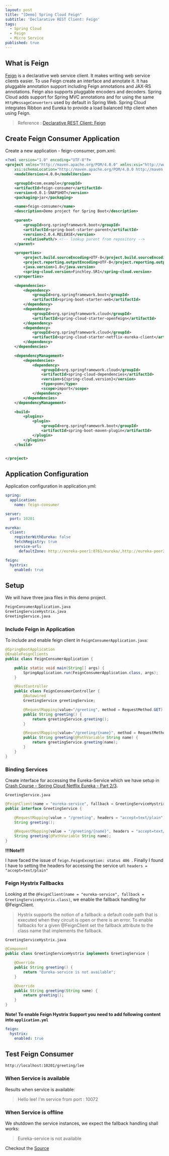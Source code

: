 ```yaml
---
layout: post
title: "[Demo] Spring Cloud Feign"
subtitle: 'Declarative REST Client: Feign'
tags:
  - Spring Cloud
  - Feign
  - Micro Service
published: true
---
```

## What is Feign

[Feign](https://github.com/Netflix/feign) is a declarative web service client. It makes writing web service clients easier. To use Feign create an interface and annotate it. It has pluggable annotation support including Feign annotations and JAX-RS annotations. Feign also supports pluggable encoders and decoders. Spring Cloud adds support for Spring MVC annotations and for using the same `HttpMessageConverters` used by default in Spring Web. Spring Cloud integrates Ribbon and Eureka to provide a load balanced http client when using Feign.

> Reference : [Declarative REST Client: Feign](https://cloud.spring.io/spring-cloud-netflix/multi/multi_spring-cloud-feign.html)

## Create Feign Consumer Application

Create a new application - feign-consumer, pom.xml:
```xml
<?xml version="1.0" encoding="UTF-8"?>
<project xmlns="http://maven.apache.org/POM/4.0.0" xmlns:xsi="http://www.w3.org/2001/XMLSchema-instance"
	xsi:schemaLocation="http://maven.apache.org/POM/4.0.0 http://maven.apache.org/xsd/maven-4.0.0.xsd">
	<modelVersion>4.0.0</modelVersion>

	<groupId>com.example</groupId>
	<artifactId>feign-consumer</artifactId>
	<version>0.0.1-SNAPSHOT</version>
	<packaging>jar</packaging>

	<name>feign-consumer</name>
	<description>Demo project for Spring Boot</description>

	<parent>
		<groupId>org.springframework.boot</groupId>
		<artifactId>spring-boot-starter-parent</artifactId>
		<version>2.0.4.RELEASE</version>
		<relativePath/> <!-- lookup parent from repository -->
	</parent>

	<properties>
		<project.build.sourceEncoding>UTF-8</project.build.sourceEncoding>
		<project.reporting.outputEncoding>UTF-8</project.reporting.outputEncoding>
		<java.version>1.8</java.version>
		<spring-cloud.version>Finchley.SR1</spring-cloud.version>
	</properties>

	<dependencies>
		<dependency>
			<groupId>org.springframework.boot</groupId>
			<artifactId>spring-boot-starter-web</artifactId>
		</dependency>
		<dependency>
			<groupId>org.springframework.cloud</groupId>
			<artifactId>spring-cloud-starter-openfeign</artifactId>
		</dependency>
		<dependency>
			<groupId>org.springframework.cloud</groupId>
			<artifactId>spring-cloud-starter-netflix-eureka-client</artifactId>
		</dependency>
	</dependencies>

	<dependencyManagement>
		<dependencies>
			<dependency>
				<groupId>org.springframework.cloud</groupId>
				<artifactId>spring-cloud-dependencies</artifactId>
				<version>${spring-cloud.version}</version>
				<type>pom</type>
				<scope>import</scope>
			</dependency>
		</dependencies>
	</dependencyManagement>

	<build>
		<plugins>
			<plugin>
				<groupId>org.springframework.boot</groupId>
				<artifactId>spring-boot-maven-plugin</artifactId>
			</plugin>
		</plugins>
	</build>


</project>
```

## Application Configuration
Application configuration in application.yml:
```yaml
spring:
  application:
    name: feign-consumer

server:
  port: 10201

eureka:
  client:
    registerWithEureka: false
    fetchRegistry: true
    service-url:
      defaultZone: http://eureka-peer1:8761/eureka/,http://eureka-peer2:8762/eureka/

feign:
  hystrix:
    enabled: true
```

## Setup

We will have three java files in this demo project.
```bash
FeignConsumerApplication.java
GreetingServiceHystrix.java
GreetingService.java
```

### Include Feign in Application

To include and enable feign client in `FeignConsumerApplication.java`:

```java
@SpringBootApplication
@EnableFeignClients
public class FeignConsumerApplication {

    public static void main(String[] args) {
        SpringApplication.run(FeignConsumerApplication.class, args);
    }

    @RestController
    public class FeignConsumerController {
        @Autowired
        GreetingService greetingService;

        @RequestMapping(value="/greeting", method = RequestMethod.GET)
        public String greeting() {
            return greetingService.greeting();
        }

        @RequestMapping(value="/greeting/{name}", method = RequestMethod.GET)
        public String greeting(@PathVariable String name) {
            return greetingService.greeting(name);
        }
    }
}
```

### Binding Services

Create interface for accessing the Eureka-Service which we have setup in [Crash Course - Spring Cloud Netflix Eureka - Part 2/3](https://lee.github.io/2018-08-16-Spring-Cloud-Eureka-Start-2-3/).

`GreetingService.java`

```java
@FeignClient(name = "eureka-service", fallback = GreetingServiceHystrix.class)
public interface GreetingService {

    @RequestMapping(value = "/greeting", headers = "accept=text/plain")
    String greeting();

    @RequestMapping(value = "/greeting/{name}", headers = "accept=text/plain")
    String greeting(@PathVariable String name);
}
```

**!!!Note!!!**

I have faced the issue of `feign.FeignException: status 406 `. Finally I found I have to setting the headers for accessing the service url:
`headers = "accept=text/plain"`


### Feign Hystrix Fallbacks

Looking at the `@FeignClient(name = "eureka-service", fallback = GreetingServiceHystrix.class)`, we enable the fallback handling for @FeignClient.

> Hystrix supports the notion of a fallback: a default code path that is executed when they circuit is open or there is an error. To enable fallbacks for a given @FeignClient set the fallback attribute to the class name that implements the fallback.

`GreetingServiceHystrix.java`

```java
@Component
public class GreetingServiceHystrix implements GreetingService {

    @Override
    public String greeting() {
        return "Eureka-service is not available";
    }

    @Override
    public String greeting(String name) {
        return greeting();
    }
}
```

**Note! To enable Feign Hystrix Support you need to add following content into `application.yml`**

```yaml
feign:
  hystrix:
    enabled: true
```

## Test Feign Consumer
`http://localhost:10201/greeting/lee`

### When Service is available

Results when service is available:
> Hello lee! I'm service from port : 10072

### When Service is offline

We shutdown the service instances, we expect the fallback handling shall works:
> Eureka-service is not available

Checkout the [Source](https://github.com/lee/spring-cloud-eureka-sample/tree/master/feign-consumer)